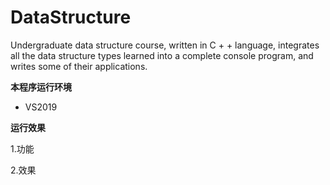 # DataStructure

Undergraduate data structure course, written in C + + language, integrates all the data structure types learned into a complete console program, and writes some of their applications.

**本程序运行环境**

* VS2019

**运行效果**

1.功能

2.效果

